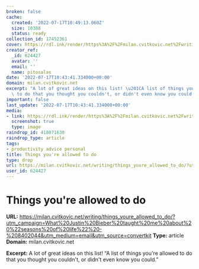 ```yaml
---
broken: false
cache:
  created: '2022-07-17T10:49:13.060Z'
  size: 10388
  status: ready
collection_id: 17452361
cover: https://rdl.ink/render/https%3A%2F%2Fmilan.cvitkovic.net%2Fwriting%2Fthings_youre_allowed_to_do%2F%3Futm_campaign%3DWhat%2520Justin%2520Bieber%2520taught%2520me%2520about%2520%2522seasons%2520of%2520life%2522%2520-%25208402044%26utm_medium%3Demail%26utm_source%3Dconvertkit
creator_ref:
  _id: 624427
  avatar: ''
  email: ''
  name: pitosalas
date: '2022-07-17T10:43:41.334000+00:00'
domain: milan.cvitkovic.net
excerpt: "A lot of great ideas on this list! \u201CA list of things you're allowed\
  \ to do that you thought you couldn't, or didn't even know you could.\u201D"
important: false
last_update: '2022-07-17T10:43:41.334000+00:00'
media:
- link: https://rdl.ink/render/https%3A%2F%2Fmilan.cvitkovic.net%2Fwriting%2Fthings_youre_allowed_to_do%2F%3Futm_campaign%3DWhat%2520Justin%2520Bieber%2520taught%2520me%2520about%2520%2522seasons%2520of%2520life%2522%2520-%25208402044%26utm_medium%3Demail%26utm_source%3Dconvertkit
  screenshot: true
  type: image
raindrop_id: 418071630
raindrop_type: article
tags:
- productivity advice personal
title: Things you're allowed to do
type: drop
url: https://milan.cvitkovic.net/writing/things_youre_allowed_to_do/?utm_campaign=What%20Justin%20Bieber%20taught%20me%20about%20%22seasons%20of%20life%22%20-%208402044&utm_medium=email&utm_source=convertkit
user_id: 624427
---
```


# Things you're allowed to do

**URL:** https://milan.cvitkovic.net/writing/things_youre_allowed_to_do/?utm_campaign=What%20Justin%20Bieber%20taught%20me%20about%20%22seasons%20of%20life%22%20-%208402044&utm_medium=email&utm_source=convertkit
**Type:** article
**Domain:** milan.cvitkovic.net

**Excerpt:** A lot of great ideas on this list! “A list of things you're allowed to do that you thought you couldn't, or didn't even know you could.”
